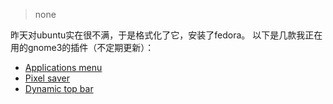 [TITLE]:Gnome3插件[TAGS]:系统> none昨天对ubuntu实在很不满，于是格式化了它，安装了fedora。以下是几款我正在用的gnome3的插件（不定期更新）：- [Applications menu](https://extensions.gnome.org/extension/6/applications-menu/)- [Pixel saver](https://extensions.gnome.org/extension/723/pixel-saver/)- [Dynamic top bar](https://extensions.gnome.org/extension/885/dynamic-top-bar/)